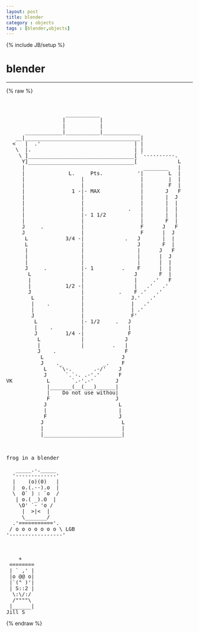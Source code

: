 ```yaml
---
layout: post
title: blender
category : objects
tags : [blender,objects]
---
```

{% include JB/setup %}
# blender
---
{% raw %}
<pre>


                   ___________
                  |           |
                  |           |
      ____________|___________|____________
   __|_____________________________________|
  &lt;   |  .&#039;                              | |
   \  |.                                 | |
    \ ]__________________________________[ `----------. 
     Y]__________________________________[             L
     |                                      ________   |
     |              L.     Pts.           &#039;|        L  |
     |                  |                  |        |  |
     |                  |                  |        F  |
     |               1 -|- MAX             |       J   F
     |                  |                  |       |  J
     |                  |                  |       |  |
     |                  |              .   |       |  |
     |                  |- 1 1/2           |       |  |
     |                  |                  |       F  |
     J     .            |                  F      J   F
     J                  |                  F      |  J
      L            3/4 -|             .   J       |  |
      L                 |                 J       F  |
      |                 |                 |      J   F
      |                 |                 |      |  J
      |                 |                 |      |  |
      J     .           |- 1         .    F      |  |
       L                |                J       F  |
       |                |                |     .&#039;   F
       |           1/2 -|                |   .&#039;   .&#039;
       J                |           .    F .&#039;   .&#039;
        L               |               J.&#039;   .&#039;
        |    .          |               |   .&#039;
        |               |               | .&#039;
        J               |               F&#039;
         L              |- 1/2     .   J
         |    .         |              |
         J         1/4 -|              F
          L             |             J
          |             |         .   |
          J    .                      F
           L                         J
           J    ._             _.    F
            L    `\-.       .-/&#039;    J
            J      `.`-. .-&#039;.&#039;      F
VK           L       `.-&#039;.-&#039;       J
             |_______(__(___)______|
             |    Do not use withou|
             F                     J
            J                       L
            |                       |
            F                       J
           J                         L
           |                         |
           |_________________________|



frog in a blender

   _____.-._____
  &#039;-------------&#039;
  |    (o)(0)   |
  |  o.(.--).o  |
  \  O` ) : `o  /
   | o.( _).O  |
    \O&#039; `- &#039;o /
     |  &gt;|&lt;  |
     \_______/
  .&#039;===========&#039;.
 / o o o o o o o \ LGB
&#039;-----------------&#039;



    +
 ========
 | ` ,&#039; |
 |o @@ o|
 |`(&quot; )&#039;|
 | S::2 |
  \:\/:/
  /&quot;&quot;&quot;&quot;\
 |______|
Jill S </pre>
{% endraw %}

